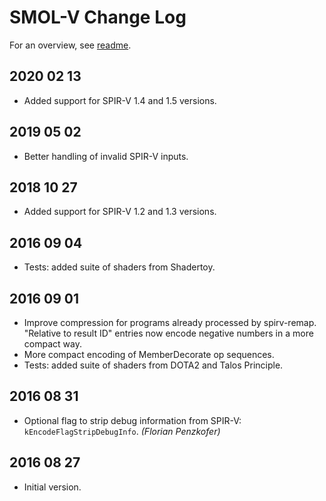# SMOL-V Change Log

For an overview, see [readme](README.md).

## 2020 02 13

* Added support for SPIR-V 1.4 and 1.5 versions.

## 2019 05 02

* Better handling of invalid SPIR-V inputs.


## 2018 10 27

* Added support for SPIR-V 1.2 and 1.3 versions.


## 2016 09 04

* Tests: added suite of shaders from Shadertoy.


## 2016 09 01

* Improve compression for programs already processed by
  spirv-remap. "Relative to result ID" entries now encode
  negative numbers in a more compact way.
* More compact encoding of MemberDecorate op sequences.
* Tests: added suite of shaders from DOTA2 and Talos Principle.


## 2016 08 31

* Optional flag to strip debug information from SPIR-V: `kEncodeFlagStripDebugInfo`. *(Florian Penzkofer)*


## 2016 08 27

* Initial version.
